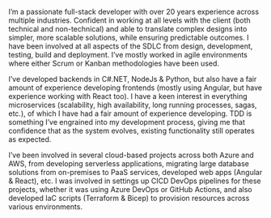 I’m a passionate full-stack developer with over 20 years experience across multiple industries. Confident in working at all levels with the client (both technical and non-technical) and able to translate complex designs into simpler, more scalable solutions, while ensuring predictable outcomes. I have been involved at all aspects of the SDLC from design, development, testing, build and deployment. I’ve mostly worked in agile environments where either Scrum or Kanban methodologies have been used.

I’ve developed backends in C#.NET, NodeJs & Python, but also have a fair amount of experience developing frontends (mostly using Angular, but have experience working with React too). I have a keen interest in everything microservices (scalability, high availability, long running processes, sagas, etc.), of which I have had a fair amount of experience developing. TDD is something I’ve engrained into my development process, giving me that confidence that as the system evolves, existing functionality still operates as expected.

I’ve been involved in several cloud-based projects across both Azure and AWS, from developing serverless applications, migrating large database solutions from on-premises to PaaS services, developed web apps (Angular & React), etc. I was involved in settings up CICD DevOps pipelines for these projects, whether it was using Azure DevOps or GitHub Actions, and also developed IaC scripts (Terraform & Bicep) to provision resources across various environments.
